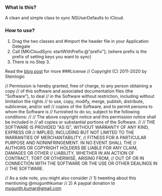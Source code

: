 ### What is this?
A clean and simple class to sync NSUserDefaults to iCloud.

### How to use?
1. Drag the two classes and #import the header file in your Application Delegate
2. Call [MKiCloudSync startWithPrefix:@"prefix"]; (where prefix is the prefix of setting keys you want to sync)
3. There is no Step 3.

Read the [blog post](http://blog.mugunthkumar.com/coding/ios-code-mkicloudsync-sync-your-nsuserdefaults-to-icloud-with-a-single-line-of-code) for more
###License
//  Copyright (C) 2011-2020 by Steinlogic

//  Permission is hereby granted, free of charge, to any person obtaining a copy
//  of this software and associated documentation files (the "Software"), to deal
//  in the Software without restriction, including without limitation the rights
//  to use, copy, modify, merge, publish, distribute, sublicense, and/or sell
//  copies of the Software, and to permit persons to whom the Software is
//  furnished to do so, subject to the following conditions:
//
//  The above copyright notice and this permission notice shall be included in
//  all copies or substantial portions of the Software.
//
//  THE SOFTWARE IS PROVIDED "AS IS", WITHOUT WARRANTY OF ANY KIND, EXPRESS OR
//  IMPLIED, INCLUDING BUT NOT LIMITED TO THE WARRANTIES OF MERCHANTABILITY,
//  FITNESS FOR A PARTICULAR PURPOSE AND NONINFRINGEMENT. IN NO EVENT SHALL THE
//  AUTHORS OR COPYRIGHT HOLDERS BE LIABLE FOR ANY CLAIM, DAMAGES OR OTHER
//  LIABILITY, WHETHER IN AN ACTION OF CONTRACT, TORT OR OTHERWISE, ARISING FROM,
//  OUT OF OR IN CONNECTION WITH THE SOFTWARE OR THE USE OR OTHER DEALINGS IN
//  THE SOFTWARE.

//  As a side note, you might also consider 
//	1) tweeting about this mentioning @mugunthkumar
//	2) A paypal donation to mugunth.kumar@gmail.com
	
